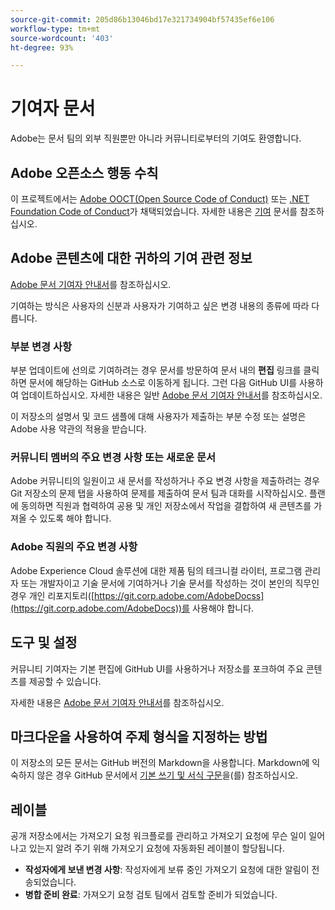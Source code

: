 ```yaml
---
source-git-commit: 205d86b13046bd17e321734904bf57435ef6e106
workflow-type: tm+mt
source-wordcount: '403'
ht-degree: 93%

---
```

# 기여자 문서

Adobe는 문서 팀의 외부 직원뿐만 아니라 커뮤니티로부터의 기여도 환영합니다.

## Adobe 오픈소스 행동 수칙


이 프로젝트에서는 [Adobe OOCT(Open Source Code of Conduct)](code-of-conduct.md) 또는 [.NET Foundation Code of Conduct](https://dotnetfoundation.org/code-of-conduct)가 채택되었습니다. 자세한 내용은 [기여](contributing.md) 문서를 참조하십시오.

## Adobe 콘텐츠에 대한 귀하의 기여 관련 정보

[Adobe 문서 기여자 안내서](https://experienceleague.adobe.com/docs/contributor/contributor-guide/introduction.html?lang=ko)를 참조하십시오.

기여하는 방식은 사용자의 신분과 사용자가 기여하고 싶은 변경 내용의 종류에 따라 다릅니다.

### 부분 변경 사항

부분 업데이트에 선의로 기여하려는 경우 문서를 방문하여 문서 내의 **편집** 링크를 클릭하면 문서에 해당하는 GitHub 소스로 이동하게 됩니다. 그런 다음 GitHub UI를 사용하여 업데이트하십시오. 자세한 내용은 일반 [Adobe 문서 기여자 안내서](https://experienceleague.adobe.com/docs/contributor/contributor-guide/introduction.html?lang=ko)를 참조하십시오.

이 저장소의 설명서 및 코드 샘플에 대해 사용자가 제출하는 부분 수정 또는 설명은 Adobe 사용 약관의 적용을 받습니다.

### 커뮤니티 멤버의 주요 변경 사항 또는 새로운 문서

Adobe 커뮤니티의 일원이고 새 문서를 작성하거나 주요 변경 사항을 제출하려는 경우 Git 저장소의 문제 탭을 사용하여 문제를 제출하여 문서 팀과 대화를 시작하십시오. 플랜에 동의하면 직원과 협력하여 공용 및 개인 저장소에서 작업을 결합하여 새 콘텐츠를 가져올 수 있도록 해야 합니다.

<!--
If you submit a pull request with significant changes to documentation and code examples, you'll see a message in the pull request asking you to submit an online contribution license agreement (CLA). We need you to complete the online form before we can review your pull request.
-->

### Adobe 직원의 주요 변경 사항

Adobe Experience Cloud 솔루션에 대한 제품 팀의 테크니컬 라이터, 프로그램 관리자 또는 개발자이고 기술 문서에 기여하거나 기술 문서를 작성하는 것이 본인의 직무인 경우 개인 리포지토리([https://git.corp.adobe.com/AdobeDocss](https://git.corp.adobe.com/AdobeDocs))를 사용해야 합니다. <!--Employees from other parts of the Adobe world should use the public repo for minor updates.-->

## 도구 및 설정

커뮤니티 기여자는 기본 편집에 GitHub UI를 사용하거나 저장소를 포크하여 주요 콘텐츠를 제공할 수 있습니다.

자세한 내용은 [Adobe 문서 기여자 안내서](https://experienceleague.adobe.com/docs/contributor/contributor-guide/introduction.html)를 참조하십시오.

## 마크다운을 사용하여 주제 형식을 지정하는 방법

이 저장소의 모든 문서는 GitHub 버전의 Markdown을 사용합니다. Markdown에 익숙하지 않은 경우 GitHub 문서에서 [기본 쓰기 및 서식 구문](https://docs.github.com/en/get-started/writing-on-github/getting-started-with-writing-and-formatting-on-github/basic-writing-and-formatting-syntax)을(를) 참조하십시오.

## 레이블

공개 저장소에서는 가져오기 요청 워크플로를 관리하고 가져오기 요청에 무슨 일이 일어나고 있는지 알려 주기 위해 가져오기 요청에 자동화된 레이블이 할당됩니다.

* **작성자에게 보낸 변경 사항**: 작성자에게 보류 중인 가져오기 요청에 대한 알림이 전송되었습니다.
* **병합 준비 완료**: 가져오기 요청 검토 팀에서 검토할 준비가 되었습니다.


